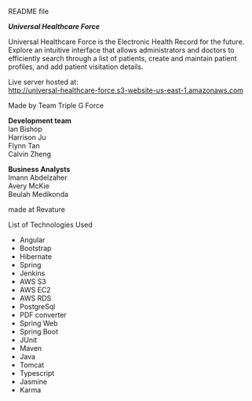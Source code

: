 README file

***Universal Healthcare Force***

Universal Healthcare Force is the Electronic Health Record for the future. Explore an intuitive interface that allows administrators and doctors to efficiently search through a list of patients, create and maintain patient profiles, and add  patient visitation details.

Live server hosted at:  
http://universal-healthcare-force.s3-website-us-east-1.amazonaws.com

Made by Team Triple G Force 

**Development team**  
Ian Bishop  
Harrison Ju  
Flynn Tan  
Calvin Zheng  

**Business Analysts**  
Imann Abdelzaher  
Avery McKie  
Beulah Medikonda  

made at Revature

List of Technologies Used
- Angular
- Bootstrap
- Hibernate
- Spring
- Jenkins
- AWS S3
- AWS EC2
- AWS RDS
- PostgreSql
- PDF converter
- Spring Web
- Spring Boot
- JUnit
- Maven
- Java
- Tomcat
- Typescript
- Jasmine
- Karma
